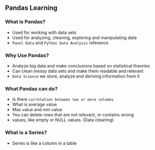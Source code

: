 ## Pandas Learning

### What is Pandas?
- Used for working with data sets
- Used for analyzing, cleaning, exploring and manipulating data
- `Panel Data` and `Python Data Analysis` reference

### Why Use Pandas?
- Analyze big data and make conclusions based on statistical theories
- Can clean messy data sets and make them readable and relevant
- `Data Science` we store, analyze and deriving information from it

### What Pandas can do?
- Is there `correlation between two or more columns`
- What is average value
- Max value and min value
- You can delete rows that are not relevant, or contains wrong
- values, like empty or NULL values. (Data cleaning)

### What is a Series?
- Series is like a column in a table

